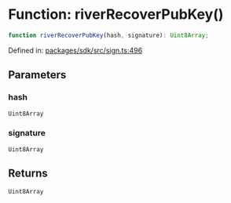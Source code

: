 # Function: riverRecoverPubKey()

```ts
function riverRecoverPubKey(hash, signature): Uint8Array;
```

Defined in: [packages/sdk/src/sign.ts:496](https://github.com/towns-protocol/towns/blob/0db1fd0ac7258e8db8cedfb6183e8eade8284fa1/packages/sdk/src/sign.ts#L496)

## Parameters

### hash

`Uint8Array`

### signature

`Uint8Array`

## Returns

`Uint8Array`

